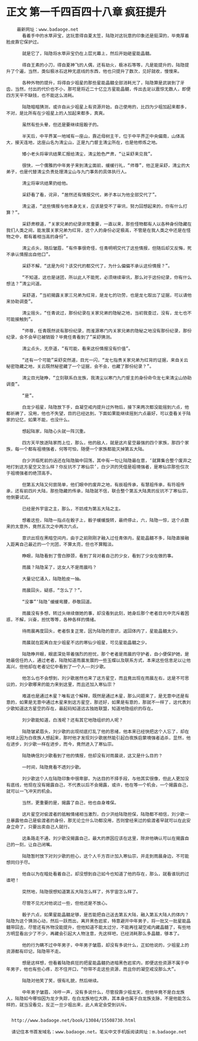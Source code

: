 # 正文 第一千四百四十八章 疯狂提升
        最新网址：www.badaoge.net
          看着手中的水草异宝，这玩意得自夏太笠，陆隐对这玩意的印象还是挺深的，毕竟厚着脸皮靠它保护过。
      
          就是它了，陆隐将水草异宝仍在上层光幕上，然后开始砸星能晶髓。
      
          得自王素的小刀，得自夏神飞的人偶，还有劫火，极冰石等等，凡是能提升的，陆隐提升了个遍，当然，类似极冰石这种无底线的东西，他也只提升了数次，见好就收，慢慢来。
      
          各种外物的提升，将得自少祖星的那些星能晶髓全部消耗光了，陆隐算是武装到了牙齿，当然，付出的代价也不小，那可是将近二十亿立方星能晶髓，传出去足以震惊无数人，即便四方天平不缺钱，也不能这么消耗。
      
          陆隐暗暗猜测，或许自从少祖星上有资源开始，自己使用的，比四为少祖加起来都多，不对，是比所有在少祖星上的人加起来都多，真爽。
      
          虽然有些头晕，但还是要继续摇骰子的。
      
          半天后，中平界某一地域有一座山，靠近母树主干，位于中平界正中央偏南，山体高大，接天连地，这座山名为清尘山，正是九门督主清尘所在，也是他修炼之地。
      
          矮小老头将审讯结果汇报给清尘，清尘脸色严肃，“让采舒来见我”。
      
          很快，一个儒雅的中年男子来到清尘面前，缓缓行礼，“师尊”，他正是采舒，清尘的大弟子，也是代替清尘负责处理清尘山与九门事务的具体执行人。
      
          清尘将审讯结果扔给他。
      
          采舒看了看，诧异，“居然还有情报交代，弟子本以为他全部交代了”。
      
          清尘道，“这些情报与他本身无关，应该是受不了审讯，努力回想起来的，你有什么打算？”。
      
          采舒肃穆道，“关家兄弟的纪录非常重要，一直以来，那些怪物都有人以各种身份隐藏在我们人类之间，能发展关家兄弟为红背，这个人的身份必定极高，不管是在我人类之中还是在怪物之中，都有着相当高的身份”。
      
          清尘点头，随后皱眉，“有件事很奇怪，任青明明交代了这些情报，但随后却又反悔，死不承认情报出自他口”。
      
          采舒不解，“这是为何？该交代的都交代了，为什么偏偏不承认这份情报？”。
      
          “不知道，这也是谜团，所以此人不能死，必须继续审讯，那么对于这份纪录，你有什么想法？”清尘问道。
      
          采舒道，“当初揭露关家三兄弟为红背，是龙七的功劳，也是龙七取出了证据，可以请他来协助调查”。
      
          清尘摇头，“任青说过，那份纪录在关家兄弟的隐秘之地，当初我查过，没有，龙七也不可能接触到”。
      
          “师尊，任青既然说有那份纪录，而淮源寒门内关家兄弟的隐秘之地没有那份纪录，那份纪录，会不会早已被销毁？毕竟任青看到了”采舒猜测。
      
          清尘点头，无奈道，“有可能，看来这份情报没有价值”。
      
          “还有一个可能”采舒突然道，目光一闪，“龙七指责关家兄弟为红背的证据，来自关云秘密隐藏之地，关云既然秘密藏了一个证据，会不会，也藏了那份纪录？”。
      
          清尘目光陡睁，“立刻联系白龙族，我清尘以寒门九门督主的身份命令龙七来清尘山协助调查”。
      
          “是”。
      
          白龙少祖星，陆隐放下手，自凝空戒内提升过外物后，接下来两次都没能摇到六点，他都祈祷了，没用，他也不失望，目的已经达到，下面如果能继续摇到六点最好，可以查看关于陆家的记忆，如果不能，也没什么。
      
          想起陆家，陆隐心头就一阵沉重。
      
          四方天平放逐陆家而上位，那么，他的敌人，就是这片星空最强的四个家族，那四个家族，每一个都有祖境强者，何等可怕，随便一个家族都能灭掉第五大陆。
      
          白少洪临死前的话还在陆隐脑中回荡，其中有一句让陆隐最在意，‘就算集合整个废弃之地打到这方星空又怎么样？你反抗不了寒仙宗’，白少洪的凭借是祖境强者，是寒仙宗那些仅次于祖境强者的绝顶高手。
      
          但第五大陆又何尝简单，他们眼中的废弃之地，有辰祖传承，有慧祖传承，有符祖传承，还有前四片大陆，那些隐藏的传承，陆隐就不信，联合整个第五大陆真的反抗不了寒仙宗，他倒要试试。
      
          已经是外宇宙之主，那么，不妨成为第五大陆之主。
      
          想着这些，陆隐一指点在骰子上，骰子缓缓旋转，最终停止，六，陆隐一惊，这个点数来的太意外，竟然五次之中两次六点。
      
          意识出现在黑暗空间内，由于之前刚刚才融入过任青体内，星能晶髓不多，陆隐直接融入距离自己最近的一个光团，不算太亮，但也不算黯淡。
      
          睁眼，陆隐看到了雪白脖颈，看到了背对着自己的少女，看到了少女在做的事。
      
          雨晨？陆隐呆了，这女人不是雨晨吗？
      
          大量记忆涌入，陆隐脸皮一抽。
      
          雨晨回头，疑惑，“怎么了？”。
      
          “没事”‘陆隐’缓缓弯腰，恭敬回道。
      
          雨晨没有多想，转过头继续做她的事，却没看到此刻，她身后那个老者目光中充斥着困惑，不解，兴奋，担忧等等，各种各样的情绪。
      
          待雨晨再度回头，老者恢复正常，因为陆隐的意识，返回体内了，星能晶髓太少。
      
          雨晨就在距离白龙少祖星不远的寒仙少祖星，可见星能晶髓之少。
      
          陆隐睁开眼，眼底深处带着强烈的担忧，那个老者是雨晨的守护者，自小便保护她，是她最信任的人，通过老者，陆隐知道雨晨发展的一些玉蝶以及联系方式，本来这些信息足以让他高兴，但他却在老者记忆中看到了一个人——刘少歌。
      
          他怎么也不会想到，刘少歌居然也来了这方星空，而且竟出现在雨晨左右，这是不可思议的，刘少歌哪来的能力来到这里，而且还加入寒仙宗？
      
          难道也是通过木星？唯有这个解释，既然是通过木星，那么问题来了，是无意中还是有意的，如果是无意中通过木星来到这方星空，那还好，如果是有意的，那就不一样了，这代表刘少歌知道这方星空的存在，最起码知道远古独姓联盟，知道地隐组织的存在。
      
          刘少歌能知道，白浅呢？还有其它地隐组织的人呢？
      
          陆隐皱紧眉头，刘少歌的出现彻底打乱了他的思绪，他本来已经快把这个人忘了，却在地球上因为白夜族人想起来，那时他才发现刘少歌居然能引起白夜族启蒙境强者追杀，显然，他在进步，刘少歌一样在进步，而今，竟然进入了寒仙宗。
      
          陆隐确信刘少歌看到了他的情报，但却没有对雨晨说，这又是什么目的？
      
          一时间，陆隐竟看不透刘少歌。
      
          刘少歌这个人在陆隐印象中很卑鄙，为达目的不择手段，与他其实很像，但此人更加没有底线，他现在没有揭露自己，不代表以后不会揭露，或许，他在等一个机会，一个揭露自己，就可以一飞冲天的机会。
      
          当然，更重要的是，揭露了自己，他也自身难保。
      
          这片星空对偷渡者的抵触情绪相当激烈，白少洪给陆隐担保，陆隐都不相信，刘少歌一旦暴露他自己是偷渡者的身份，那无论立什么功都没用，否则曾经来过的偷渡者早就可以在此安身立命了，只要出卖自己人就行。
      
          这条路走不通，刘少歌没揭露自己，最大的原因应该在这里，除非他确认可以在揭露自己的一刻，让自己闭嘴。
      
          陆隐暂时放下对刘少歌的担心，这个人千方百计加入寒仙宗，并走到雨晨身边，不可能想同归于尽。
      
          他自以为在暗处看着自己，却没想到自己如今也知道了他的存在，那么，就看谁玩的过谁吧！
      
          突然地，陆隐很想知道第五大陆怎么样了，外宇宙怎么样了。
      
          尽管不见光对他说过一些，但他还是不放心。
      
          骰子六点，如果星能晶髓足够，是否能把自己送去第五大陆，融入第五大陆人的体内？陆隐为这个猜测心动，然后一跃而出，离开黑色岩浆，特意避开中年男子，将一批又一批星能晶髓带回去，尽管还有外物没能提升，但他知道不能太过分，不能再往凝空戒内藏晶髓了，有些地方明显看出少了不少，再藏会引起大人物注意，先这样吧，已经消耗那么多晶髓，够本了。
      
          他的行为瞒不过中年男子，中年男子皱眉，却没有多说什么，正如他说的，少祖星上的资源都有印记，陆隐带不走。
      
          想是这样想，但看着陆隐疯狂的把星能晶髓扔进暗黑色岩浆内，即便这些资源不属于中年男子，他也有些心疼，忍不住开口，“你带不走这些资源，而且你的凝空戒没那么大”。
      
          陆隐对他笑了笑，很有礼貌，然后继续。
      
          中年男子皱眉，冷哼一声，没有多说什么，尽管投靠少祖龙天，但他毕竟不是白龙族人，陆隐如今哪怕因为龙夕失踪，在白龙族地位大跌，其本身也属于白龙族支脉，不是他能怎么样的，就当没看见，反正一旦少祖出来，此人肯定会受到训斥。
      
      
      http://www.badaoge.net/book/13084/15508730.html
      
      请记住本书首发域名：www.badaoge.net。笔尖中文手机版阅读网址：m.badaoge.net